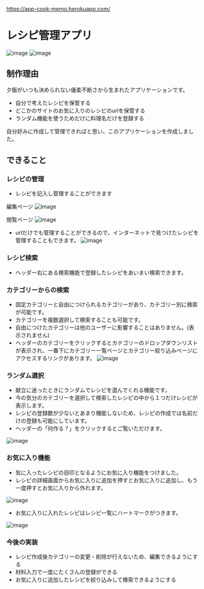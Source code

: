 https://app-cook-memo.herokuapp.com/

# レシピ管理アプリ
![image](https://user-images.githubusercontent.com/55653128/70110338-f386fb00-1691-11ea-9c8d-b8bd114d4101.png)
![image](https://user-images.githubusercontent.com/55653128/70107530-1c0af700-168a-11ea-9b38-07494209f14f.png)

## 制作理由
夕飯がいつも決められない優柔不断さから生まれたアプリケーションです。
- 自分で考えたレシピを保管する
- どこかのサイトのお気に入りのレシピのurlを保管する
- ランダム機能を使うためだけに料理名だけを登録する

自分好みに作成して管理できればと思い、このアプリケーションを作成しました。

## できること
### レシピの管理
- レシピを記入し管理することができます

編集ページ
![image](https://user-images.githubusercontent.com/55653128/70107568-3644d500-168a-11ea-89c3-9a7d425082a1.png)


閲覧ページ
![image](https://user-images.githubusercontent.com/55653128/70107696-9a679900-168a-11ea-9abd-547f0e549582.png)


- urlだけでも管理することができるので、インターネットで見つけたレシピを管理することもできます。
![image](https://user-images.githubusercontent.com/55653128/70107671-83c14200-168a-11ea-845a-1305563390b7.png)


### レシピ検索
- ヘッダー右にある検索機能で登録したレシピをあいまい検索できます。

### カテゴリーからの検索
- 固定カテゴリーと自由につけられるカテゴリーがあり、カテゴリー別に検索が可能です。
- カテゴリーを複数選択して検索することも可能です。
- 自由につけたカテゴリーは他のユーザーに影響することはありません。(表示されません)
- ヘッダーのカテゴリーをクリックするとカテゴリーのドロップダウンリストが表示され、一番下にカテゴリー一覧ページとカテゴリー絞り込みページにアクセスするリンクがあります。
![image](https://user-images.githubusercontent.com/55653128/70113181-8c6e4400-169b-11ea-9527-e2a572882fe9.png)

### ランダム選択
- 献立に迷ったときにランダムでレシピを選んでくれる機能です。
- 今の気分のカテゴリーを選択して検索したレシピの中から１つだけレシピが表示します。
- レシピの登録数が少ないとあまり機能しないため、レシピの作成では名前だけの登録も可能にしています。
- ヘッダーの「何作る？」をクリックするとご覧いただけます。

![image](https://user-images.githubusercontent.com/55653128/70107815-f16d6e00-168a-11ea-995d-2a5c667a1f63.png)

### お気に入り機能
- 気に入ったレシピの目印となるようにお気に入り機能をつけました。
- レシピの詳細画面からお気に入りに追加を押すとお気に入りに追加し、もう一度押すとお気に入りから外れます。

![image](https://user-images.githubusercontent.com/55653128/71513791-33cb4900-28df-11ea-9e38-ed7beea81164.png)

- お気に入りに入れたレシピはレシピ一覧にハートマークがつきます。

![image](https://user-images.githubusercontent.com/55653128/71513806-42b1fb80-28df-11ea-9c06-b7890ba80583.png)

### 今後の実装
- レシピ作成後カテゴリーの変更・削除が行えないため、編集できるようにする
- 材料入力で一度にたくさんの登録ができる
- お気に入りに追加したレシピを絞り込みして検索できるようにする
